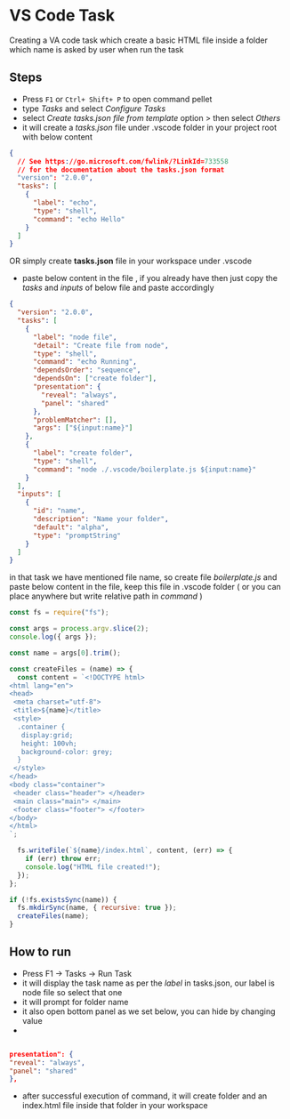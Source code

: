 # VS Code Task

Creating a VA code task which create a basic HTML file inside a folder which name is asked by user when run the task

## Steps

- Press `F1` or `Ctrl+ Shift+ P` to open command pellet
- type _Tasks_ and select _Configure Tasks_
- select _Create tasks.json file from template_ option > then select _Others_
- it will create a _tasks.json_ file under .vscode folder in your project root with below content

```json
{
  // See https://go.microsoft.com/fwlink/?LinkId=733558
  // for the documentation about the tasks.json format
  "version": "2.0.0",
  "tasks": [
    {
      "label": "echo",
      "type": "shell",
      "command": "echo Hello"
    }
  ]
}
```

OR simply create **tasks.json** file in your workspace under .vscode

- paste below content in the file , if you already have then just copy the _tasks_ and _inputs_ of below file and paste accordingly

```json
{
  "version": "2.0.0",
  "tasks": [
    {
      "label": "node file",
      "detail": "Create file from node",
      "type": "shell",
      "command": "echo Running",
      "dependsOrder": "sequence",
      "dependsOn": ["create folder"],
      "presentation": {
        "reveal": "always",
        "panel": "shared"
      },
      "problemMatcher": [],
      "args": ["${input:name}"]
    },
    {
      "label": "create folder",
      "type": "shell",
      "command": "node ./.vscode/boilerplate.js ${input:name}"
    }
  ],
  "inputs": [
    {
      "id": "name",
      "description": "Name your folder",
      "default": "alpha",
      "type": "promptString"
    }
  ]
}
```

in that task we have mentioned file name, so create file _boilerplate.js_ and paste below content in the file, keep this file in .vscode folder ( or you can place anywhere but write relative path in _command_ )

```js
const fs = require("fs");

const args = process.argv.slice(2);
console.log({ args });

const name = args[0].trim();

const createFiles = (name) => {
  const content = `<!DOCTYPE html>
<html lang="en">
<head>
 <meta charset="utf-8">
 <title>${name}</title>
 <style>
  .container {
   display:grid;
   height: 100vh;
   background-color: grey;
  }
 </style>
</head>
<body class="container">
 <header class="header"> </header>
 <main class="main"> </main>
 <footer class="footer"> </footer>
</body>
</html>
`;

  fs.writeFile(`${name}/index.html`, content, (err) => {
    if (err) throw err;
    console.log("HTML file created!");
  });
};

if (!fs.existsSync(name)) {
  fs.mkdirSync(name, { recursive: true });
  createFiles(name);
}
```

## How to run

- Press F1 -> Tasks -> Run Task
- it will display the task name as per the _label_ in tasks.json, our label is node file so select that one
- it will prompt for folder name
- it also open bottom panel as we set below, you can hide by changing value
-

```json

presentation": {
"reveal": "always",
"panel": "shared"
},
```

- after successful execution of command, it will create folder and an index.html file inside that folder in your workspace
